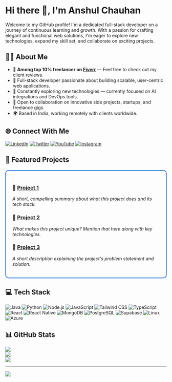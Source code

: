 # Hi there 👋, I'm Anshul Chauhan

Welcome to my GitHub profile! I'm a dedicated full-stack developer on a journey of continuous learning and growth. With a passion for crafting elegant and functional web solutions, I'm eager to explore new technologies, expand my skill set, and collaborate on exciting projects.

## 👨‍💻 About Me

- 🥇 **Among top 10% freelancer on [Fiverr](https://www.fiverr.com/anshulchauha?public_mode=true)** — Feel free to check out my client reviews.
- 🚀 Full-stack developer passionate about building scalable, user-centric web applications.
- 🧠 Constantly exploring new technologies — currently focused on AI integrations and DevOps tools.
- 🤝 Open to collaboration on innovative side projects, startups, and freelance gigs.
- 🌍 Based in India, working remotely with clients worldwide.

## 🌐 Connect With Me

[![LinkedIn](https://img.shields.io/badge/LinkedIn-%230077B5.svg?logo=linkedin&logoColor=white)](https://linkedin.com/in/your_linkedin)
[![Twitter](https://img.shields.io/badge/Twitter-%231DA1F2.svg?logo=Twitter&logoColor=white)](https://twitter.com/your_twitter)
[![YouTube](https://img.shields.io/badge/YouTube-FF0000.svg?logo=YouTube&logoColor=white)](https://youtube.com/@your_youtube)
[![Instagram](https://img.shields.io/badge/Instagram-%23E4405F.svg?logo=Instagram&logoColor=white)](https://instagram.com/your_instagram)

## 🚀 Featured Projects

<div align="left" style="padding: 20px; border-radius: 10px; border: 2px solid #0366d6; margin: 20px 0;">

### 🌟 [Project 1](https://github.com/anshuldevx/project1)
_A short, compelling summary about what this project does and its tech stack._

### 🌟 [Project 2](https://github.com/anshuldevx/project2)
_What makes this project unique? Mention that here along with key technologies._

### 🌟 [Project 3](https://github.com/anshuldevx/project3)
_A short description explaining the project's problem statement and solution._

</div>

## 💻 Tech Stack

![Java](https://img.shields.io/badge/Java-%23ED8B00.svg?style=for-the-badge&logo=openjdk&logoColor=white)
![Python](https://img.shields.io/badge/Python-3670A0?style=for-the-badge&logo=python&logoColor=ffdd54)
![Node.js](https://img.shields.io/badge/Node.js-6DA55F?style=for-the-badge&logo=node.js&logoColor=white)
![JavaScript](https://img.shields.io/badge/JavaScript-%23323330.svg?style=for-the-badge&logo=javascript&logoColor=%23F7DF1E)
![Tailwind CSS](https://img.shields.io/badge/Tailwind_CSS-38B2AC?style=for-the-badge&logo=tailwind-css&logoColor=white)
![TypeScript](https://img.shields.io/badge/TypeScript-%23007ACC.svg?style=for-the-badge&logo=typescript&logoColor=white)
![React](https://img.shields.io/badge/React-%2320232a.svg?style=for-the-badge&logo=react&logoColor=%2361DAFB)
![React Native](https://img.shields.io/badge/React_Native-20232A?style=for-the-badge&logo=react&logoColor=61DAFB)
![MongoDB](https://img.shields.io/badge/MongoDB-%234ea94b.svg?style=for-the-badge&logo=mongodb&logoColor=white)
![PostgreSQL](https://img.shields.io/badge/PostgreSQL-%23336791.svg?style=for-the-badge&logo=postgresql&logoColor=white)
![Supabase](https://img.shields.io/badge/Supabase-3ECF8E?style=for-the-badge&logo=supabase&logoColor=white)
![Linux](https://img.shields.io/badge/Linux-FCC624?style=for-the-badge&logo=linux&logoColor=black)
![Azure](https://img.shields.io/badge/Azure-0078D4?style=for-the-badge&logo=azure-devops&logoColor=white)

## 📊 GitHub Stats

![](https://github-readme-stats.vercel.app/api?username=anshuldevx&theme=dark&hide_border=false&include_all_commits=true&count_private=true)<br/>
![](https://github-readme-streak-stats.herokuapp.com/?user=anshuldevx&theme=dark&hide_border=false)<br/>
![](https://github-readme-stats.vercel.app/api/top-langs/?username=anshuldevx&theme=dark&hide_border=false&include_all_commits=true&count_private=true&layout=compact)

---

[![](https://visitcount.itsvg.in/api?id=anshuldevx&icon=0&color=0)](https://visitcount.itsvg.in)
